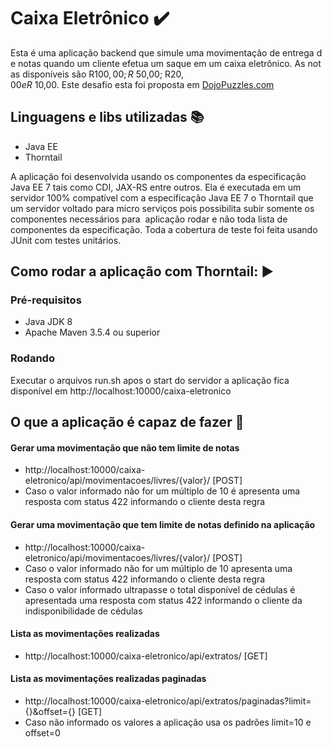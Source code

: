 # Caixa Eletrônico :heavy_check_mark:

Esta é uma aplicação backend que simule uma movimentação de entrega de notas quando um cliente efetua um saque em um caixa eletrônico. As notas disponíveis são R$ 100,00; R$ 50,00; R$ 20,00 e R$ 10,00. Este desafio esta foi proposta em [DojoPuzzles.com](http://dojopuzzles.com/problemas/exibe/caixa-eletronico/)

## Linguagens e libs utilizadas :books:

- Java EE
- Thorntail

A aplicação foi desenvolvida usando os componentes da especificação Java EE 7 tais como CDI, JAX-RS entre outros. Ela é executada em um servidor 100% compatível com a especificação Java EE 7 o Thorntail que um servidor voltado para micro serviços pois possibilita subir somente os componentes necessários para  aplicação rodar e não toda lista de componentes da especificação. Toda a cobertura de teste foi feita usando JUnit com testes unitários.

## Como rodar a aplicação com Thorntail: :arrow_forward:

### Pré-requisitos
- Java JDK 8
- Apache Maven 3.5.4 ou superior

### Rodando
Executar o arquivos run.sh apos o start do servidor a aplicação fica disponível em http://localhost:10000/caixa-eletronico

## O que a aplicação é capaz de fazer :checkered_flag:

#### Gerar uma movimentação que não tem limite de notas
  - http://localhost:10000/caixa-eletronico/api/movimentacoes/livres/{valor}/ [POST]
  - Caso o valor informado não for um múltiplo de 10 é apresenta uma resposta com status 422 informando o cliente desta regra
#### Gerar uma movimentação que tem limite de notas definido na aplicação
  - http://localhost:10000/caixa-eletronico/api/movimentacoes/livres/{valor}/ [POST]
  - Caso o valor informado não for um múltiplo de 10 apresenta uma resposta com status 422 informando o cliente desta regra
  - Caso o valor informado ultrapasse o total disponível de cédulas é apresentada uma resposta com status 422 informando o cliente da indisponibilidade de cédulas
#### Lista as movimentações realizadas
  - http://localhost:10000/caixa-eletronico/api/extratos/ [GET]
#### Lista as movimentações realizadas paginadas
  - http://localhost:10000/caixa-eletronico/api/extratos/paginadas?limit={}&offset={} [GET]
  - Caso não informado os valores a aplicação usa os padrões limit=10 e offset=0
    
